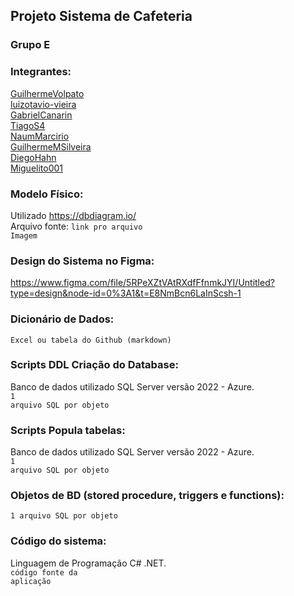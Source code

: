 ## Projeto Sistema de Cafeteria

### Grupo E

### Integrantes:
[GuilhermeVolpato](https://github.com/GuilhermeVolpato)<br>
[luizotavio-vieira](https://github.com/luizotavio-vieira)<br>
[GabrielCanarin](https://github.com/GabrielCanarin)<br>
[TiagoS4](https://github.com/TiagoS4)<br>
[NaumMarcirio](https://github.com/NaumMarcirio)<br>
[GuilhermeMSilveira](https://github.com/GuilhermeMSilveira)<br>
[DiegoHahn](https://github.com/DiegoHahn)<br>
[Miguelito001](https://github/Miguelito001)

### Modelo Físico:
Utilizado https://dbdiagram.io/<br>
Arquivo fonte: <code>link pro arquivo</code><br>
<code>Imagem</code>
  
### Design do Sistema no Figma:
https://www.figma.com/file/5RPeXZtVAtRXdfFfnmkJYI/Untitled?type=design&node-id=0%3A1&t=E8NmBcn6LaInScsh-1
  
### Dicionário de Dados:
<code>Excel ou tabela do Github (markdown)</code>

### Scripts DDL Criação do Database:
Banco de dados utilizado SQL Server versão 2022 - Azure.<br>
<code>1 arquivo SQL por objeto</code>

### Scripts Popula tabelas:
Banco de dados utilizado SQL Server versão 2022 - Azure.<br>
<code>1 arquivo SQL por objeto</code>

### Objetos de BD (stored procedure, triggers e functions):
<code>1 arquivo SQL por objeto</code>
  
### Código do sistema:
Linguagem de Programação C# .NET.<br>
<code>código fonte da aplicação</code>
